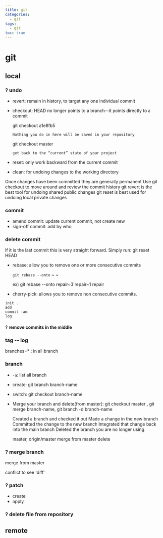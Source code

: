 ```yaml
---
title: git
categories:
  - git
tags:
  - git
toc: true
---
```


# git

## local

### ? undo

* revert: remain in history, to target any one individual commit
* checkout: HEAD no longer points to a branch—it points directly to a commit

  git checkout a1e8fb5

  ```text
  Nothing you do in here will be saved in your repository
  ```

  git checkout master

  ```text
  get back to the “current” state of your project
  ```

* reset: only work backward from the current commit
* clean: for undoing changes to the working directory

Once changes have been committed they are generally permanent Use git checkout to move around and review the commit history git revert is the best tool for undoing shared public changes git reset is best used for undoing local private changes

### commit

* amend commit: update current commit, not create new
* sign-off commit: add by who

### delete commit

If it is the last commit this is very straight forward. Simply run: git reset HEAD

* rebase:  allow you to remove one or more consecutive commits

  `git rebase --onto` ~ ~ 

  ex\) git rebase --onto repair~3 repair~1 repair    

* cherry-pick:  allows you to remove non consecutive commits.

```text
init .
add
commit -am
log
```

#### ? remove commits in the middle

### tag -- log

branches=\* : in all branch

### branch

* `-a`: list all branch
* create: git branch branch-name
* switch: git checkout branch-name
* Merge your branch and delete\(from master\): git checkout master , git merge branch-name, git branch -d branch-name

  Created a branch and checked it out Made a change in the new branch Committed the change to the new branch Integrated that change back into the main branch Deleted the branch you are no longer using.

  master, origin/master merge from master delete

### ? merge branch

merge from master

conflict to see 'diff'

### ? patch

* create
* apply

### ? delete file from repository

## remote

